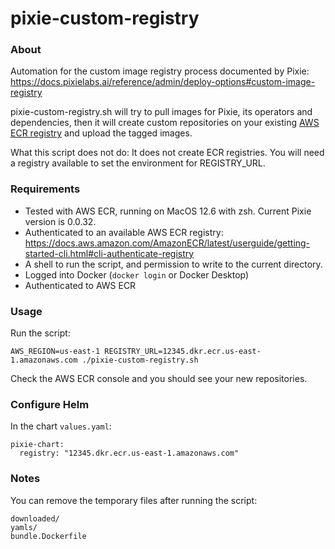 # pixie-custom-registry

### About

Automation for the custom image registry process documented by Pixie: https://docs.pixielabs.ai/reference/admin/deploy-options#custom-image-registry

pixie-custom-registry.sh will try to pull images for Pixie, its operators and dependencies, then it will create custom repositories on your existing [AWS ECR registry](https://docs.aws.amazon.com/AmazonECR/latest/userguide/Registries.html) and upload the tagged images.

What this script does not do: It does not create ECR registries. You will need a registry available to set the environment for REGISTRY_URL.

### Requirements
* Tested with AWS ECR, running on MacOS 12.6 with zsh. Current Pixie version is 0.0.32.
* Authenticated to an available AWS ECR registry: https://docs.aws.amazon.com/AmazonECR/latest/userguide/getting-started-cli.html#cli-authenticate-registry
* A shell to run the script, and permission to write to the current directory.
* Logged into Docker (`docker login` or Docker Desktop)
* Authenticated to AWS ECR

### Usage

Run the script:

`AWS_REGION=us-east-1 REGISTRY_URL=12345.dkr.ecr.us-east-1.amazonaws.com ./pixie-custom-registry.sh`

Check the AWS ECR console and you should see your new repositories.

### Configure Helm

In the chart `values.yaml`:

```
pixie-chart:
  registry: "12345.dkr.ecr.us-east-1.amazonaws.com"
```

### Notes
You can remove the temporary files after running the script:

```
downloaded/
yamls/
bundle.Dockerfile
```
